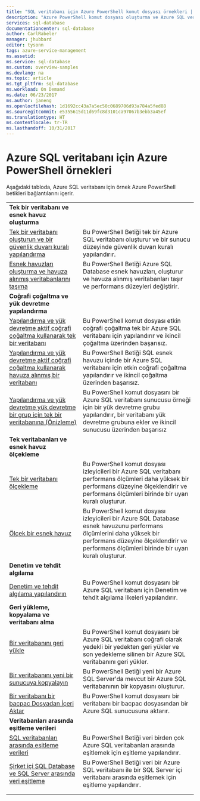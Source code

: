 ```yaml
---
title: "SQL veritabanı için Azure PowerShell komut dosyası örnekleri | Microsoft Docs"
description: "Azure PowerShell komut dosyası oluşturma ve Azure SQL veritabanı sunucularının, esnek havuzlar, veritabanları ve güvenlik duvarları yönetmenize yardımcı olmak için örnekler."
services: sql-database
documentationcenter: sql-database
author: CarlRabeler
manager: jhubbard
editor: tysonn
tags: azure-service-management
ms.assetid: 
ms.service: sql-database
ms.custom: overview-samples
ms.devlang: na
ms.topic: article
ms.tgt_pltfrm: sql-database
ms.workload: On Demand
ms.date: 06/23/2017
ms.author: janeng
ms.openlocfilehash: 1d1692cc43a7a5ec50c0689706d93a784a5fed88
ms.sourcegitcommit: e5355615d11d69fc8d3101ca97067b3ebb3a45ef
ms.translationtype: HT
ms.contentlocale: tr-TR
ms.lasthandoff: 10/31/2017
---
```

# <a name="azure-powershell-samples-for-azure-sql-database"></a>Azure SQL veritabanı için Azure PowerShell örnekleri

Aşağıdaki tabloda, Azure SQL veritabanı için örnek Azure PowerShell betikleri bağlantılarını içerir.

| |  |
|---|---|
|**Tek bir veritabanı ve esnek havuz oluşturma**||
| [Tek bir veritabanı oluşturun ve bir güvenlik duvarı kuralı yapılandırma](scripts/sql-database-create-and-configure-database-powershell.md?toc=%2fpowershell%2fmodule%2ftoc.json) | Bu PowerShell Betiği tek bir Azure SQL veritabanı oluşturur ve bir sunucu düzeyinde güvenlik duvarı kuralı yapılandırır. |
| [Esnek havuzları oluşturma ve havuza alınmış veritabanlarını taşıma](scripts/sql-database-move-database-between-pools-powershell.md?toc=%2fpowershell%2fmodule%2ftoc.json) | Bu PowerShell Betiği Azure SQL Database esnek havuzları, oluşturur ve havuza alınmış veritabanları taşır ve performans düzeyleri değiştirir.|
|**Coğrafi çoğaltma ve yük devretme yapılandırma**||
| [Yapılandırma ve yük devretme aktif coğrafi çoğaltma kullanarak tek bir veritabanı](scripts/sql-database-setup-geodr-and-failover-database-powershell.md?toc=%2fpowershell%2fmodule%2ftoc.json)| Bu PowerShell komut dosyası etkin coğrafi çoğaltma tek bir Azure SQL veritabanı için yapılandırır ve ikincil çoğaltma üzerinden başarısız. |
| [Yapılandırma ve yük devretme aktif coğrafi çoğaltma kullanarak havuza alınmış bir veritabanı](scripts/sql-database-setup-geodr-and-failover-pool-powershell.md?toc=%2fpowershell%2fmodule%2ftoc.json)| Bu PowerShell Betiği SQL esnek havuzu içinde bir Azure SQL veritabanı için etkin coğrafi çoğaltma yapılandırır ve ikincil çoğaltma üzerinden başarısız. |
| [Yapılandırma ve yük devretme yük devretme bir grup için tek bir veritabanına (Önizleme)](scripts/sql-database-setup-geodr-failover-database-failover-group-powershell.md?toc=%2fpowershell%2fmodule%2ftoc.json) | Bu PowerShell komut dosyasını bir Azure SQL veritabanı sunucusu örneği için bir yük devretme grubu yapılandırır, bir veritabanı yük devretme grubuna ekler ve ikincil sunucusu üzerinden başarısız |
|**Tek veritabanları ve esnek havuz ölçekleme**||
| [Tek bir veritabanı ölçekleme](scripts/sql-database-monitor-and-scale-database-powershell.md?toc=%2fpowershell%2fmodule%2ftoc.json) | Bu PowerShell komut dosyası izleyicileri bir Azure SQL veritabanı performans ölçümleri daha yüksek bir performans düzeyine ölçeklendirir ve performans ölçümleri birinde bir uyarı kuralı oluşturur. |
| [Ölçek bir esnek havuz](scripts/sql-database-monitor-and-scale-pool-powershell.md?toc=%2fpowershell%2fmodule%2ftoc.json) | Bu PowerShell komut dosyası izleyicileri bir Azure SQL Database esnek havuzunu performans ölçümlerini daha yüksek bir performans düzeyine ölçeklendirir ve performans ölçümleri birinde bir uyarı kuralı oluşturur.  |
| **Denetim ve tehdit algılama** |
| [Denetim ve tehdit algılama yapılandırın](scripts/sql-database-auditing-and-threat-detection-powershell.md?toc=%2fpowershell%2fmodule%2ftoc.json)| Bu PowerShell komut dosyasını bir Azure SQL veritabanı için Denetim ve tehdit algılama ilkeleri yapılandırır. |
| **Geri yükleme, kopyalama ve veritabanı alma**||
| [Bir veritabanını geri yükle](scripts/sql-database-restore-database-powershell.md?toc=%2fpowershell%2fmodule%2ftoc.json)| Bu PowerShell komut dosyasını bir Azure SQL veritabanı coğrafi olarak yedekli bir yedekten geri yükler ve son yedekleme silinen bir Azure SQL veritabanını geri yükler. |
| [Bir veritabanını yeni bir sunucuya kopyalayın](scripts/sql-database-copy-database-to-new-server-powershell.md?toc=%2fpowershell%2fmodule%2ftoc.json)| Bu PowerShell Betiği yeni bir Azure SQL Server'da mevcut bir Azure SQL veritabanının bir kopyasını oluşturur. |
| [Bir veritabanı bir bacpac Dosyadan İçeri Aktar](scripts/sql-database-import-from-bacpac-powershell.md?toc=%2fpowershell%2fmodule%2ftoc.json)| Bu PowerShell komut dosyasını bir veritabanı bir bacpac dosyasından bir Azure SQL sunucusuna aktarır. |
| **Veritabanları arasında eşitleme verileri**||
| [SQL veritabanları arasında eşitleme verileri](scripts/sql-database-sync-data-between-sql-databases.md?toc=%2fpowershell%2fmodule%2ftoc.json) | Bu PowerShell Betiği veri birden çok Azure SQL veritabanları arasında eşitlemek için eşitleme yapılandırır. |
| [Şirket içi SQL Database ve SQL Server arasında veri eşitleme](scripts/sql-database-sync-data-between-azure-onprem.md?toc=%2fpowershell%2fmodule%2ftoc.json) | Bu PowerShell Betiği veri bir Azure SQL veritabanı ile bir SQL Server içi veritabanı arasında eşitlemek için eşitleme yapılandırır. |
|||
|||
